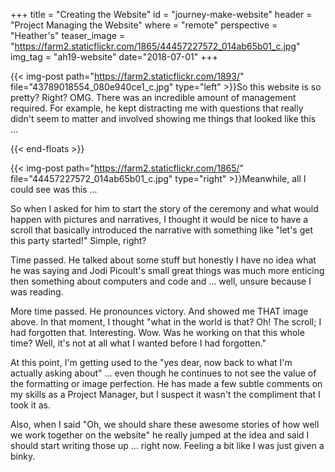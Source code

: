 +++
title = "Creating the Website"
id = "journey-make-website"
header = "Project Managing the Website"
where = "remote"
perspective = "Heather's"
teaser_image = "https://farm2.staticflickr.com/1865/44457227572_014ab65b01_c.jpg"
img_tag = "ah19-website"
date="2018-07-01"
+++

{{< img-post path="https://farm2.staticflickr.com/1893/" file="43789018554_080e940ce1_c.jpg" type="left" >}}So this website is so pretty? Right? OMG. There was an incredible amount of management required. For example, he kept distracting me with questions that really didn't seem to matter and involved showing me things that looked like this ...<!--more-->

{{< end-floats >}}

{{< img-post path="https://farm2.staticflickr.com/1865/" file="44457227572_014ab65b01_c.jpg" type="right" >}}Meanwhile, all I could see was this ...

So when I asked for him to start the story of the ceremony and what would happen with pictures and narratives, I thought it would be nice to have a scroll that basically introduced the narrative with something like "let's get this party started!" Simple, right?

Time passed. He talked about some stuff but honestly I have no idea what he was saying and Jodi Picoult's small great things was much more enticing then something about computers and code and ... well, unsure because I was reading.

More time passed. He pronounces victory. And showed me THAT image above. In that moment, I thought "what in the world is that? Oh! The scroll; I had forgotten that. Interesting. Wow. Was he working on that this whole time? Well, it's not at all what I wanted before I had forgotten."

At this point, I'm getting used to the "yes dear, now back to what I'm actually asking about" ... even though he continues to not see the value of the formatting or image perfection. He has made a few subtle comments on my skills as a Project Manager, but I suspect it wasn't the compliment that I took it as.

Also, when I said "Oh, we should share these awesome stories of how well we work together on the website" he really jumped at the idea and said I should start writing those up ... right now. Feeling a bit like I was just given a binky.

